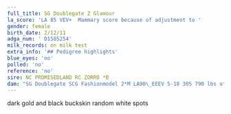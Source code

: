 ```yaml
---
full_title: SG Doublegate Z Glamour
la_score: 'LA 85 VEV+  Mammary score because of adjustment to '
gender: female
birth_date: 2/12/11
adga_num: ' D1585254'
milk_records: on milk test
extra_info: '## Pedigree highlights'
blue_eyes: 'no'
polled: 'no'
reference: 'no'
sire: NC PROMISEDLAND RC ZORRO *B
dam: "SG Doublegate SCG Fashionmodel 2*M LA90\_EEEV 5-10 305 790 lbs of milk"
---
```

dark gold and black buckskin random white spots
